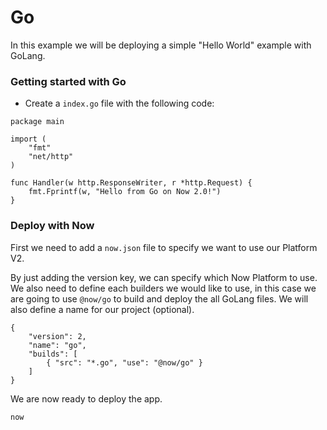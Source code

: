 # Go

In this example we will be deploying a simple "Hello World" example with GoLang.

### Getting started with Go

- Create a `index.go` file with the following code:

```
package main

import (
	"fmt"
	"net/http"
)

func Handler(w http.ResponseWriter, r *http.Request) {
	fmt.Fprintf(w, "Hello from Go on Now 2.0!")
}
```

### Deploy with Now

First we need to add a `now.json` file to specify we want to use our Platform V2.

By just adding the version key, we can specify which Now Platform to use. We also need to define each builders we would like to use, in this case we are going to use `@now/go` to build and deploy the all GoLang files. We will also define a name for our project (optional).

```
{
    "version": 2,
    "name": "go",
    "builds": [
        { "src": "*.go", "use": "@now/go" }
    ]
}
```

We are now ready to deploy the app.

```
now
```
